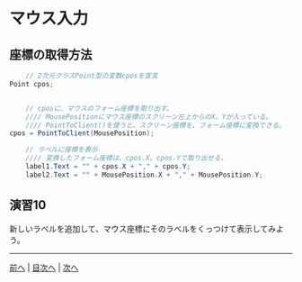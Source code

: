 # マウス入力

## 座標の取得方法
```cs
    // 2次元クラスPoint型の変数cposを宣言
Point cpos;


    // cposに、マウスのフォーム座標を取り出す。
    //// MousePositionにマウス座標のスクリーン左上からのX、Yが入っている。
    //// PointToClient()を使うと、スクリーン座標を、フォーム座標に変換できる。
cpos = PointToClient(MousePosition);

    // ラベルに座標を表示
    //// 変換したフォーム座標は、cpos.X、cpos.Yで取り出せる。
    label1.Text = "" + cpos.X + "," + cpos.Y;
    label2.Text = "" + MousePosition.X + "," + MousePosition.Y;
```

## 演習10
新しいラベルを追加して、マウス座標にそのラベルをくっつけて表示してみよう。

---

[前へ](09.md) | [目次へ](README.md#%E7%9B%AE%E6%AC%A1) | [次へ](11.md)
